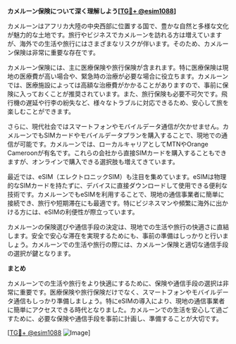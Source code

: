 **カメルーン保険について深く理解しよう[[TG💪+ @esim1088](https://t.me/s/esim1088)]**

カメルーンはアフリカ大陸の中央西部に位置する国で、豊かな自然と多様な文化が魅力的な土地です。旅行やビジネスでカメルーンを訪れる方は増えていますが、海外での生活や旅行にはさまざまなリスクが伴います。そのため、カメルーン保険は非常に重要な存在です。

カメルーン保険には、主に医療保険や旅行保険が含まれます。特に医療保険は現地の医療費が高い場合や、緊急時の治療が必要な場合に役立ちます。カメルーンでは、医療施設によっては高額な治療費がかかることがありますので、事前に保険に入っておくことが推奨されています。また、旅行保険も必要不可欠です。飛行機の遅延や行李の紛失など、様々なトラブルに対応できるため、安心して旅を楽しむことができます。

さらに、現代社会ではスマートフォンやモバイルデータ通信が欠かせません。カメルーンでもSIMカードやモバイルデータプランを購入することで、現地での通信が可能です。カメルーンでは、ローカルキャリアとしてMTNやOrange Cameroonが有名です。これらの会社から直接SIMカードを購入することもできますが、オンラインで購入できる選択肢も増えてきています。

最近では、eSIM（エレクトロニックSIM）も注目を集めています。eSIMは物理的なSIMカードを持たずに、デバイスに直接ダウンロードして使用できる便利な技術です。カメルーンでもeSIMを利用することで、現地の通信事業者に簡単に接続でき、旅行や短期滞在にも最適です。特にビジネスマンや頻繁に海外に出かける方には、eSIMの利便性が際立っています。

カメルーンの保険選びや通信手段の決定は、現地での生活や旅行の快適さに直結します。安全で安心な滞在を実現するためにも、事前の準備はしっかりと行いましょう。カメルーンでの生活や旅行の際には、カメルーン保険と適切な通信手段の選択が鍵となります。

**まとめ**

カメルーンでの生活や旅行をより快適にするために、保険や通信手段の選択は非常に重要です。医療保険や旅行保険だけでなく、スマートフォンやモバイルデータ通信もしっかり準備しましょう。特にeSIMの導入により、現地の通信事業者に簡単にアクセスできる時代となりました。カメルーンでの生活を安心して過ごすために、必要な保険や通信手段を事前に計画し、準備することが大切です。

[[TG💪+ @esim1088](https://t.me/s/esim1088) ![Image](https://i.postimg.cc/Y0z9fWf4/image.png)]